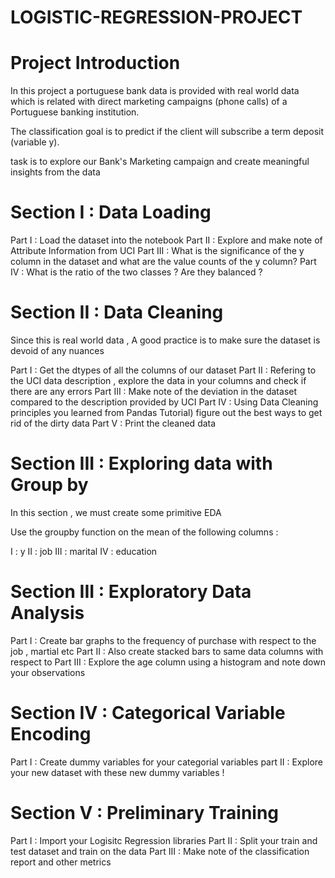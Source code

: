 # LOGISTIC-REGRESSION-PROJECT

# Project Introduction
In this project a portuguese bank data is provided with real world data which is related with direct marketing campaigns (phone calls) of a Portuguese banking institution.

The classification goal is to predict if the client will subscribe a term deposit (variable y).

 task is to explore our Bank's Marketing campaign and create meaningful insights from the data
 
# Section I : Data Loading
Part I : Load the dataset into the notebook
Part II : Explore and make note of Attribute Information from UCI
Part III : What is the significance of the y column in the dataset and what are the value counts of the y column?
Part IV : What is the ratio of the two classes ? Are they balanced ?

# Section II : Data Cleaning
Since this is real world data , A good practice is to make sure the dataset is devoid of any nuances

Part I : Get the dtypes of all the columns of our dataset
Part II : Refering to the UCI data description , explore the data in your columns and check if there are any errors
Part III : Make note of the deviation in the dataset compared to the description provided by UCI
Part IV : Using Data Cleaning principles you learned from Pandas Tutorial) figure out the best ways to get rid of the dirty data Part V : Print the cleaned data

# Section III : Exploring data with Group by
In this section , we must create some primitive EDA

Use the groupby function on the mean of the following columns :

I : y
II : job
III : marital
IV : education
# Section III : Exploratory Data Analysis

Part I : Create bar graphs to the frequency of purchase with respect to the job , martial etc
Part II : Also create stacked bars to same data columns with respect to
Part III : Explore the age column using a histogram and note down your observations

# Section IV : Categorical Variable Encoding
Part I : Create dummy variables for your categorial variables
part II : Explore your new dataset with these new dummy variables !

# Section V : Preliminary Training
Part I : Import your Logisitc Regression libraries
Part II : Split your train and test dataset and train on the data
Part III : Make note of the classification report and other metrics
